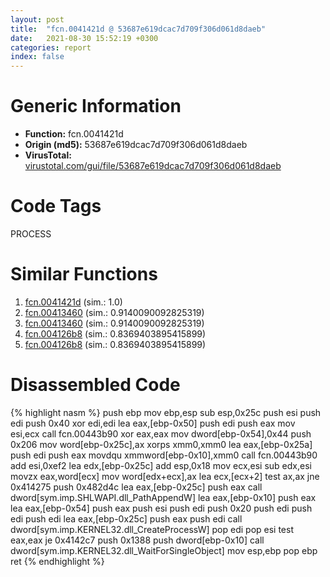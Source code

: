 ```yaml
---
layout: post
title:  "fcn.0041421d @ 53687e619dcac7d709f306d061d8daeb"
date:   2021-08-30 15:52:19 +0300
categories: report
index: false
---
```


# Generic Information
- **Function:** fcn.0041421d
- **Origin (md5):** 53687e619dcac7d709f306d061d8daeb
- **VirusTotal:** [virustotal.com/gui/file/53687e619dcac7d709f306d061d8daeb][virustotal_ref]

# Code Tags
<span class="tag" id="PROCESS">PROCESS</span>


# Similar Functions

1. [fcn.0041421d][similar_1_ref] (sim.: 1.0)
2. [fcn.00413460][similar_2_ref] (sim.: 0.9140090092825319)
3. [fcn.00413460][similar_3_ref] (sim.: 0.9140090092825319)
4. [fcn.004126b8][similar_4_ref] (sim.: 0.8369403895415899)
5. [fcn.004126b8][similar_5_ref] (sim.: 0.8369403895415899)


# Disassembled Code

{% highlight nasm %}
push ebp
mov ebp,esp
sub esp,0x25c
push esi
push edi
push 0x40
xor edi,edi
lea eax,[ebp-0x50]
push edi
push eax
mov esi,ecx
call fcn.00443b90
xor eax,eax
mov dword[ebp-0x54],0x44
push 0x206
mov word[ebp-0x25c],ax
xorps xmm0,xmm0
lea eax,[ebp-0x25a]
push edi
push eax
movdqu xmmword[ebp-0x10],xmm0
call fcn.00443b90
add esi,0xef2
lea edx,[ebp-0x25c]
add esp,0x18
mov ecx,esi
sub edx,esi
movzx eax,word[ecx]
mov word[edx+ecx],ax
lea ecx,[ecx+2]
test ax,ax
jne 0x414275
push 0x482d4c
lea eax,[ebp-0x25c]
push eax
call dword[sym.imp.SHLWAPI.dll_PathAppendW]
lea eax,[ebp-0x10]
push eax
lea eax,[ebp-0x54]
push eax
push esi
push edi
push 0x20
push edi
push edi
push edi
lea eax,[ebp-0x25c]
push eax
push edi
call dword[sym.imp.KERNEL32.dll_CreateProcessW]
pop edi
pop esi
test eax,eax
je 0x4142c7
push 0x1388
push dword[ebp-0x10]
call dword[sym.imp.KERNEL32.dll_WaitForSingleObject]
mov esp,ebp
pop ebp
ret 
{% endhighlight %}


[similar_1_ref]: /report/fcn.0041421d@ba5ec83721de3ca10b3c9583f3b2c6a1
[similar_2_ref]: /report/fcn.00413460@ba5ec83721de3ca10b3c9583f3b2c6a1
[similar_3_ref]: /report/fcn.00413460@53687e619dcac7d709f306d061d8daeb
[similar_4_ref]: /report/fcn.004126b8@53687e619dcac7d709f306d061d8daeb
[similar_5_ref]: /report/fcn.004126b8@ba5ec83721de3ca10b3c9583f3b2c6a1
[virustotal_ref]: https://www.virustotal.com/gui/file/53687e619dcac7d709f306d061d8daeb